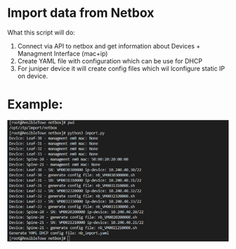 # Import data from Netbox

What this script will do:<br>
1) Connect via API to netbox and get information about Devices + Managment Interface (mac+ip)<br>
2) Create YAML file with configuration which can be use for DHCP<br>
3) For juniper device it will create config files which wil lconfigure static IP on device.<br>

# Example:
![Screenshot](../../doc/img/nb_import_1.png)
